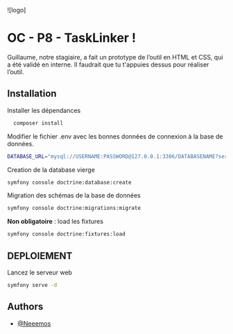 ![logo]
# OC - P8 -  TaskLinker  !

Guillaume, notre stagiaire, a fait un prototype de l’outil en HTML et CSS, qui a été validé en interne. II faudrait que tu t'appuies dessus pour réaliser l’outil.

## Installation 

Installer les dépendances 

```bash
  composer install
```
Modifier le fichier .env avec les bonnes données de connexion à la base de données.

```bash 
DATABASE_URL="mysql://USERNAME:PASSWORD@127.0.0.1:3306/DATABASENAME?serverVersion=8.0.32&charset=utf8mb4"
```
Creation de la database vierge
```bash 
symfony console doctrine:database:create
```
Migration des schémas de la base de données

```bash 
symfony console doctrine:migrations:migrate
```
**Non obligatoire** : load les fixtures

```bash 
symfony console doctrine:fixtures:load

```

## DEPLOIEMENT

Lancez le serveur web


```bash
symfony serve -d 
```
## Authors

- [@Neeemos](https://github.com/Neeemos)
